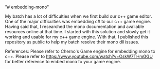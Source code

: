 "# embedding-mono" 

My batch has a lot of difficulties when we first build our c++ game editor. One of the major difficulties was embedding c# to our c++ game engine.
Having said that, I researched the mono documentation and avaliable resources online at that time. I started with this solution and slowly get it working and usable for my c++ game engine.
With that, I published this repository as public to help my batch resolve their mono dll issues.



References:
Please refer to Cherno's Game engine for embedding mono to c++.
Please refer to https://www.youtube.com/watch?v=OskW7THmGGU for better reference to embed mono to your game engine.
